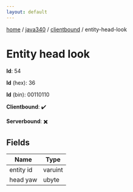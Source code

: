 ```yaml
---
layout: default
---
```


[home](/)  /  [java340](/protocol/java340)  /  [clientbound](/protocol/java340/clientbound)  /  entity-head-look

# Entity head look

**Id**: 54

**Id** (hex): 36

**Id** (bin): 00110110

**Clientbound**: ✔️

**Serverbound**: ✖️

## Fields

Name | Type
---|---
entity id | varuint
head yaw | ubyte

